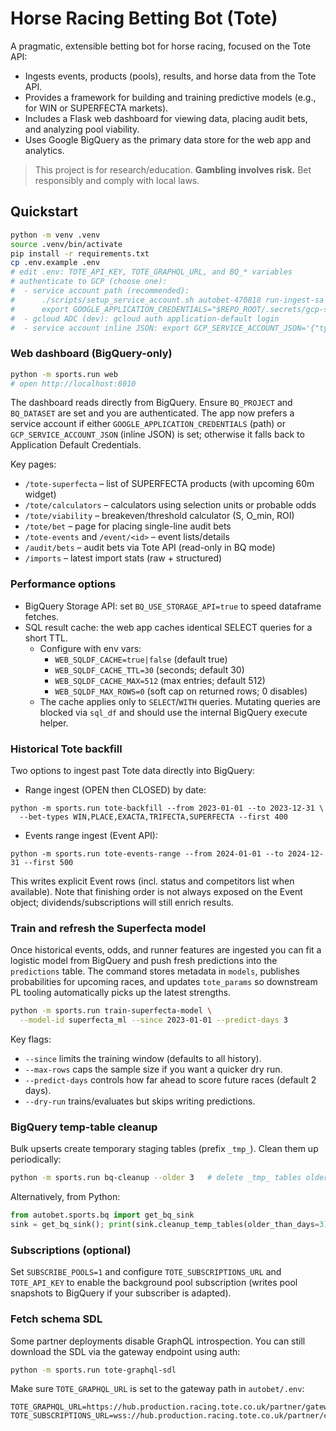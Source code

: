 # Horse Racing Betting Bot (Tote)

A pragmatic, extensible betting bot for horse racing, focused on the Tote API:
- Ingests events, products (pools), results, and horse data from the Tote API.
- Provides a framework for building and training predictive models (e.g., for WIN or SUPERFECTA markets).
- Includes a Flask web dashboard for viewing data, placing audit bets, and analyzing pool viability.
- Uses Google BigQuery as the primary data store for the web app and analytics.

> This project is for research/education. **Gambling involves risk.** Bet responsibly and comply with local laws.

## Quickstart

```bash
python -m venv .venv
source .venv/bin/activate
pip install -r requirements.txt
cp .env.example .env
# edit .env: TOTE_API_KEY, TOTE_GRAPHQL_URL, and BQ_* variables
# authenticate to GCP (choose one):
#  - service account path (recommended):
#      ./scripts/setup_service_account.sh autobet-470818 run-ingest-sa
#      export GOOGLE_APPLICATION_CREDENTIALS="$REPO_ROOT/.secrets/gcp-service-account.json"
#  - gcloud ADC (dev): gcloud auth application-default login
#  - service account inline JSON: export GCP_SERVICE_ACCOUNT_JSON='{"type":"service_account",...}'
```

### Web dashboard (BigQuery-only)

```bash
python -m sports.run web
# open http://localhost:8010
```
The dashboard reads directly from BigQuery. Ensure `BQ_PROJECT` and `BQ_DATASET` are set and you are authenticated. The app now prefers a service account if either `GOOGLE_APPLICATION_CREDENTIALS` (path) or `GCP_SERVICE_ACCOUNT_JSON` (inline JSON) is set; otherwise it falls back to Application Default Credentials.

Key pages:
- `/tote-superfecta` – list of SUPERFECTA products (with upcoming 60m widget)
- `/tote/calculators` – calculators using selection units or probable odds
- `/tote/viability` – breakeven/threshold calculator (S, O_min, ROI)
- `/tote/bet` – page for placing single-line audit bets
- `/tote-events` and `/event/<id>` – event lists/details
- `/audit/bets` – audit bets via Tote API (read-only in BQ mode)
- `/imports` – latest import stats (raw + structured)

### Performance options

- BigQuery Storage API: set `BQ_USE_STORAGE_API=true` to speed dataframe fetches.
- SQL result cache: the web app caches identical SELECT queries for a short TTL.
  - Configure with env vars:
    - `WEB_SQLDF_CACHE=true|false` (default true)
    - `WEB_SQLDF_CACHE_TTL=30` (seconds; default 30)
    - `WEB_SQLDF_CACHE_MAX=512` (max entries; default 512)
    - `WEB_SQLDF_MAX_ROWS=0` (soft cap on returned rows; 0 disables)
  - The cache applies only to `SELECT`/`WITH` queries. Mutating queries are blocked via `sql_df` and should use the internal BigQuery execute helper.

### Historical Tote backfill

Two options to ingest past Tote data directly into BigQuery:

- Range ingest (OPEN then CLOSED) by date:

```
python -m sports.run tote-backfill --from 2023-01-01 --to 2023-12-31 \
  --bet-types WIN,PLACE,EXACTA,TRIFECTA,SUPERFECTA --first 400
```

- Events range ingest (Event API):

```
python -m sports.run tote-events-range --from 2024-01-01 --to 2024-12-31 --first 500
```

This writes explicit Event rows (incl. status and competitors list when available). Note that finishing order is not always exposed on the Event object; dividends/subscriptions will still enrich results.

### Train and refresh the Superfecta model

Once historical events, odds, and runner features are ingested you can fit a logistic model from BigQuery and push fresh predictions into the `predictions` table. The command stores metadata in `models`, publishes probabilities for upcoming races, and updates `tote_params` so downstream PL tooling automatically picks up the latest strengths.

```bash
python -m sports.run train-superfecta-model \
  --model-id superfecta_ml --since 2023-01-01 --predict-days 3
```

Key flags:

- `--since` limits the training window (defaults to all history).
- `--max-rows` caps the sample size if you want a quicker dry run.
- `--predict-days` controls how far ahead to score future races (default 2 days).
- `--dry-run` trains/evaluates but skips writing predictions.

### BigQuery temp-table cleanup

Bulk upserts create temporary staging tables (prefix `_tmp_`). Clean them up periodically:

```bash
python -m sports.run bq-cleanup --older 3   # delete _tmp_ tables older than 3 days
```

Alternatively, from Python:

```python
from autobet.sports.bq import get_bq_sink
sink = get_bq_sink(); print(sink.cleanup_temp_tables(older_than_days=3))
```

### Subscriptions (optional)

Set `SUBSCRIBE_POOLS=1` and configure `TOTE_SUBSCRIPTIONS_URL` and `TOTE_API_KEY` to enable the background pool subscription (writes pool snapshots to BigQuery if your subscriber is adapted).
### Fetch schema SDL

Some partner deployments disable GraphQL introspection. You can still download the SDL via the gateway endpoint using auth:

```bash
python -m sports.run tote-graphql-sdl
```

Make sure `TOTE_GRAPHQL_URL` is set to the gateway path in `autobet/.env`:

```
TOTE_GRAPHQL_URL=https://hub.production.racing.tote.co.uk/partner/gateway/graphql
TOTE_SUBSCRIPTIONS_URL=wss://hub.production.racing.tote.co.uk/partner/connections/graphql/
```
